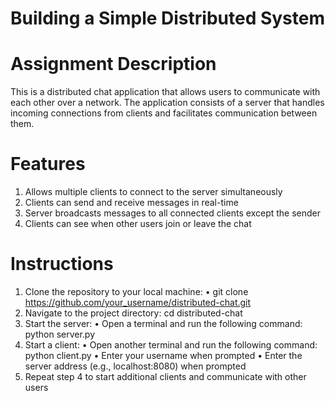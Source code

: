 # Building a Simple Distributed System

# Assignment Description

This is a distributed chat application that allows users to communicate with each other over a network. The application consists of a server that handles incoming connections from clients and facilitates communication between them.

# Features

1. Allows multiple clients to connect to the server simultaneously
2. Clients can send and receive messages in real-time
3. Server broadcasts messages to all connected clients except the sender
4. Clients can see when other users join or leave the chat

# Instructions

1. Clone the repository to your local machine:
  • git clone https://github.com/your_username/distributed-chat.git
2. Navigate to the project directory: cd distributed-chat
3. Start the server:
  • Open a terminal and run the following command: python server.py
4. Start a client:
  • Open another terminal and run the following command: python client.py
  • Enter your username when prompted
  • Enter the server address (e.g., localhost:8080) when prompted
5. Repeat step 4 to start additional clients and communicate with other users
